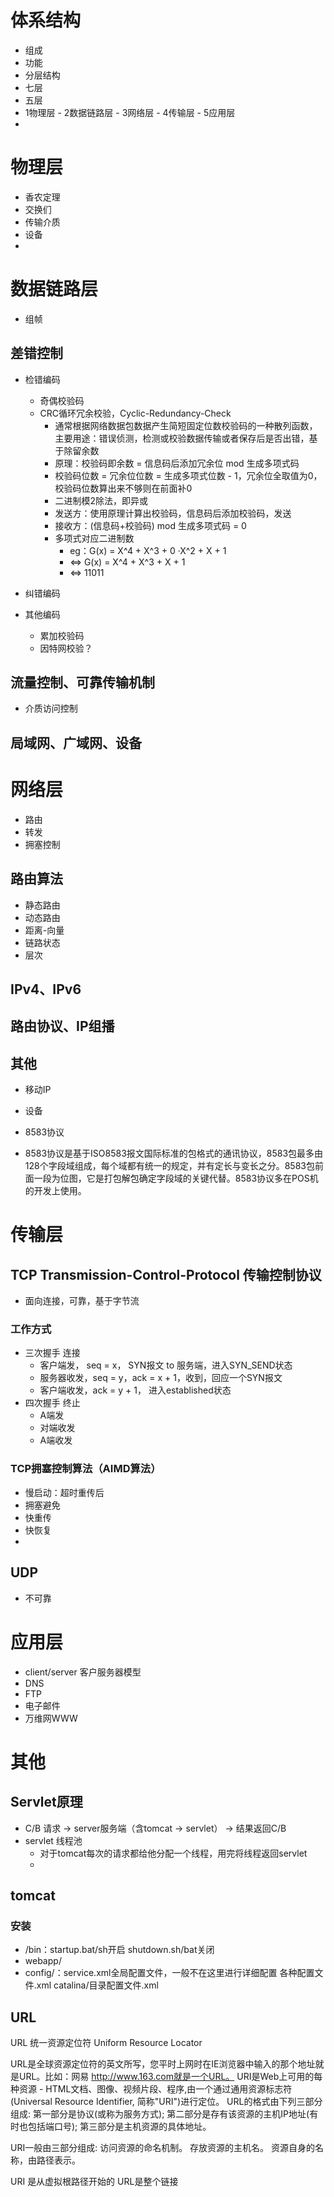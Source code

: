 # 体系结构
- 组成
- 功能
- 分层结构
- 七层
- 五层
- 1物理层 - 2数据链路层 - 3网络层 - 4传输层 - 5应用层
-

# 物理层
- 香农定理
- 交换们
- 传输介质
- 设备
-

# 数据链路层
- 组帧
## 差错控制
- 检错编码
  - 奇偶校验码
  - CRC循环冗余校验，Cyclic-Redundancy-Check
    - 通常根据网络数据包数据产生简短固定位数校验码的一种散列函数，主要用途：错误侦测，检测或校验数据传输或者保存后是否出错，基于除留余数
    - 原理：校验码即余数 = 信息码后添加冗余位 mod 生成多项式码
    - 校验码位数 = 冗余位位数 = 生成多项式位数 - 1，冗余位全取值为0，校验码位数算出来不够则在前面补0
    - 二进制模2除法，即异或
    - 发送方：使用原理计算出校验码，信息码后添加校验码，发送
    - 接收方：(信息码+校验码) mod 生成多项式码 = 0
    - 多项式对应二进制数
      - eg：G(x) = X^4 + X^3 + 0 ·X^2 + X + 1
      - <=> G(x) = X^4 + X^3 + X + 1
      - <=> 11011

- 纠错编码

- 其他编码
  - 累加校验码
  - 因特网校验？

## 流量控制、可靠传输机制
- 介质访问控制

## 局域网、广域网、设备

# 网络层
- 路由
- 转发
- 拥塞控制
## 路由算法
- 静态路由
- 动态路由
- 距离-向量
- 链路状态
- 层次

## IPv4、IPv6
## 路由协议、IP组播
## 其他
- 移动IP
- 设备

- 8583协议
- 8583协议是基于ISO8583报文国际标准的包格式的通讯协议，8583包最多由128个字段域组成，每个域都有统一的规定，并有定长与变长之分。8583包前面一段为位图，它是打包解包确定字段域的关键代替。8583协议多在POS机的开发上使用。

# 传输层
## TCP Transmission-Control-Protocol 传输控制协议
- 面向连接，可靠，基于字节流

### 工作方式
- 三次握手 连接
  - 客户端发，  seq = x，             SYN报文 to 服务端，进入SYN_SEND状态
  - 服务器收发，seq = y，ack = x + 1，收到，回应一个SYN报文
  - 客户端收发，ack = y + 1，         进入established状态
- 四次握手 终止
  - A端发
  - 对端收发
  - A端收发
### TCP拥塞控制算法（AIMD算法）
- 慢启动：超时重传后
- 拥塞避免
- 快重传
- 快恢复
-

## UDP
- 不可靠

# 应用层
- client/server 客户服务器模型
- DNS
- FTP
- 电子邮件
- 万维网WWW
# 其他
## Servlet原理
- C/B 请求 → server服务端（含tomcat → servlet） → 结果返回C/B
- servlet 线程池
  - 对于tomcat每次的请求都给他分配一个线程，用完将线程返回servlet
  -

## tomcat
### 安装
- /bin：startup.bat/sh开启 shutdown.sh/bat关闭
- webapp/
- config/：service.xml全局配置文件，一般不在这里进行详细配置 各种配置文件.xml catalina/目录配置文件.xml

## URL
URL 统一资源定位符 Uniform Resource Locator

URL是全球资源定位符的英文所写，您平时上网时在IE浏览器中输入的那个地址就是URL。比如：网易 http://www.163.com就是一个URL。
URI是Web上可用的每种资源 - HTML文档、图像、视频片段、程序,由一个通过通用资源标志符(Universal Resource Identifier, 简称"URI")进行定位。 
URL的格式由下列三部分组成: 
第一部分是协议(或称为服务方式);
第二部分是存有该资源的主机IP地址(有时也包括端口号);
第三部分是主机资源的具体地址。

URI一般由三部分组成: 
访问资源的命名机制。
存放资源的主机名。
资源自身的名称，由路径表示。

URI 是从虚拟根路径开始的
URL是整个链接

